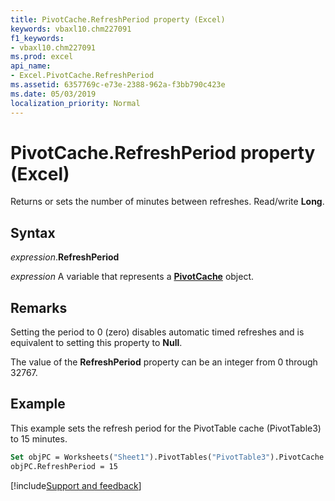 ```yaml
---
title: PivotCache.RefreshPeriod property (Excel)
keywords: vbaxl10.chm227091
f1_keywords:
- vbaxl10.chm227091
ms.prod: excel
api_name:
- Excel.PivotCache.RefreshPeriod
ms.assetid: 6357769c-e73e-2388-962a-f3bb790c423e
ms.date: 05/03/2019
localization_priority: Normal
---
```



# PivotCache.RefreshPeriod property (Excel)

Returns or sets the number of minutes between refreshes. Read/write **Long**.


## Syntax

_expression_.**RefreshPeriod**

_expression_ A variable that represents a **[PivotCache](Excel.PivotCache.md)** object.


## Remarks

Setting the period to 0 (zero) disables automatic timed refreshes and is equivalent to setting this property to **Null**.

The value of the **RefreshPeriod** property can be an integer from 0 through 32767.


## Example

This example sets the refresh period for the PivotTable cache (PivotTable3) to 15 minutes.

```vb
Set objPC = Worksheets("Sheet1").PivotTables("PivotTable3").PivotCache 
objPC.RefreshPeriod = 15
```



[!include[Support and feedback](~/includes/feedback-boilerplate.md)]